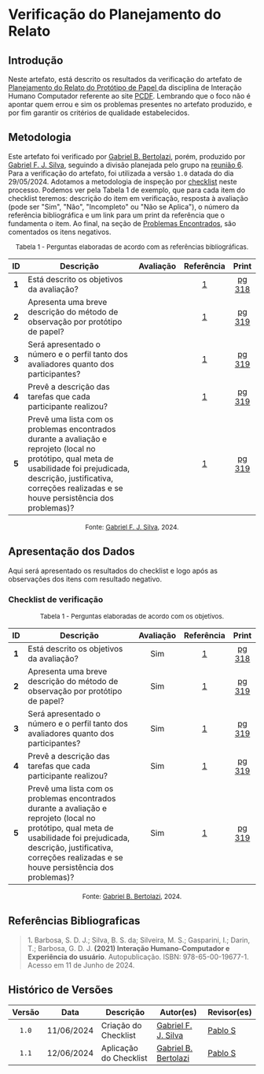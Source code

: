 # Verificação do Planejamento do Relato

## Introdução

Neste artefato, está descrito os resultados da verificação do artefato de [Planejamento do Relato do Protótipo de Papel ](https://interacao-humano-computador.github.io/2024.1-PCDF/design/Nivel2/prototipo_papel/planejamento_relato/) da disciplina de Interação Humano Computador referente ao site [PCDF](https://www.pcdf.df.gov.br/). Lembrando que o foco não é apontar quem errou e sim os problemas presentes no artefato produzido, e por fim garantir os critérios de qualidade estabelecidos.

## Metodologia

Este artefato foi verificado por [Gabriel B. Bertolazi](GabrielbGH), porém, produzido por [Gabriel F. J. Silva](https://github.com/MMcLovin), seguindo a divisão planejada pelo grupo na [reunião 6](https://interacao-humano-computador.github.io/2024.1-Correios/atas/ata6/). Para a verificação do artefato, foi utilizada a versão `1.0` datada do dia 29/05/2024. Adotamos a metodologia de inspeção por [checklist](#checklist-de-verificacao) neste processo. Podemos ver pela Tabela 1 de exemplo, que para cada item do checklist teremos: descrição do item em verificação, resposta à avaliação (pode ser "Sim", "Não", "Incompleto" ou "Não se Aplica"), o número da referência bibliográfica e um link para um print da referência que o fundamenta o item. Ao final, na seção de [Problemas Encontrados](#problemas-encontrados), são comentados os itens negativos.

<font size="2"><p style="text-align: center">Tabela 1 - Perguntas elaboradas de acordo com as referências bibliográficas.</p></font>

<center>

| ID | Descrição | Avaliação | Referência| Print |
|:--:| --------- | :-------: | :-------: | :---: | 
| **1** | Está descrito os objetivos da avaliação? |  | <a href="#ref1">1</a> | [pg 318](../../../../../assets/prints_verificacao/gabrielf/(Protótipo%20de%20Papel)%20Planejamento%20do%20Relato%20ref%20-%20o%20relato%20deve%20conter%20pag%20318.jpeg) |
| **2** | Apresenta uma breve descrição do método de observação por protótipo de papel? |  | <a href="#ref1">1</a> | [pg 319](../../../../../assets/prints_verificacao/gabrielf/(Protótipo%20de%20Papel)%20Planejamento%20do%20Relato%20ref%20-%20o%20relato%20deve%20conter%20pag%20319.jpeg) |
| **3** | Será apresentado o número e o perfil tanto dos avaliadores quanto dos participantes? |  | <a href="#ref1">1</a> | [pg 319](../../../../../assets/prints_verificacao/gabrielf/(Protótipo%20de%20Papel)%20Planejamento%20do%20Relato%20ref%20-%20o%20relato%20deve%20conter%20pag%20319.jpeg) |
| **4** | Prevê a descrição das tarefas que cada participante realizou? |  | <a href="#ref1">1</a> | [pg 319](../../../../../assets/prints_verificacao/gabrielf/(Protótipo%20de%20Papel)%20Planejamento%20do%20Relato%20ref%20-%20o%20relato%20deve%20conter%20pag%20319.jpeg) |
| **5** | Prevê uma lista com os problemas encontrados durante a avaliação e reprojeto (local no protótipo, qual meta de usabilidade foi prejudicada, descrição, justificativa, correções realizadas e se houve persistência dos problemas)? |  | <a href="#ref1">1</a> | [pg 319](../../../../../assets/prints_verificacao/gabrielf/(Protótipo%20de%20Papel)%20Planejamento%20do%20Relato%20ref%20-%20o%20relato%20deve%20conter%20pag%20319.jpeg) |


</center>

<font size="2"><p style="text-align: center">Fonte: [Gabriel F. J. Silva](https://github.com/MMcLovin), 2024.</p></font>

## Apresentação dos Dados

Aqui será apresentado os resultados do checklist e logo após as observações dos itens com resultado negativo.

### Checklist de verificação

<font size="2"><p style="text-align: center">Tabela 1 - Perguntas elaboradas de acordo com os objetivos.</p></font>

<center>

| ID | Descrição | Avaliação | Referência| Print |
|:--:| --------- | :-------: | :-------: | :---: | 
| **1** | Está descrito os objetivos da avaliação? | Sim | <a href="#ref1">1</a> | [pg 318](../../../../../assets/prints_verificacao/gabrielf/(Protótipo%20de%20Papel)%20Planejamento%20do%20Relato%20ref%20-%20o%20relato%20deve%20conter%20pag%20318.jpeg) |
| **2** | Apresenta uma breve descrição do método de observação por protótipo de papel? | Sim | <a href="#ref1">1</a> | [pg 319](../../../../../assets/prints_verificacao/gabrielf/(Protótipo%20de%20Papel)%20Planejamento%20do%20Relato%20ref%20-%20o%20relato%20deve%20conter%20pag%20319.jpeg) |
| **3** | Será apresentado o número e o perfil tanto dos avaliadores quanto dos participantes? | Sim | <a href="#ref1">1</a> | [pg 319](../../../../../assets/prints_verificacao/gabrielf/(Protótipo%20de%20Papel)%20Planejamento%20do%20Relato%20ref%20-%20o%20relato%20deve%20conter%20pag%20319.jpeg) |
| **4** | Prevê a descrição das tarefas que cada participante realizou? | Sim | <a href="#ref1">1</a> | [pg 319](../../../../../assets/prints_verificacao/gabrielf/(Protótipo%20de%20Papel)%20Planejamento%20do%20Relato%20ref%20-%20o%20relato%20deve%20conter%20pag%20319.jpeg) |
| **5** | Prevê uma lista com os problemas encontrados durante a avaliação e reprojeto (local no protótipo, qual meta de usabilidade foi prejudicada, descrição, justificativa, correções realizadas e se houve persistência dos problemas)? | Sim | <a href="#ref1">1</a> | [pg 319](../../../../../assets/prints_verificacao/gabrielf/(Protótipo%20de%20Papel)%20Planejamento%20do%20Relato%20ref%20-%20o%20relato%20deve%20conter%20pag%20319.jpeg) |

</center>

<font size="2"><p style="text-align: center">Fonte: [Gabriel B. Bertolazi](https://github.com/Bertolazi), 2024.</p></font>



## Referências Bibliograficas

> 1<a id="ref1">.</a> Barbosa, S. D. J.; Silva, B. S. da; Silveira, M. S.; Gasparini, I.; Darin, T.; Barbosa, G. D. J. **(2021) Interação Humano-Computador e Experiência do usuário**. Autopublicação. ISBN: 978-65-00-19677-1. Acesso em 11 de Junho de 2024.

## Histórico de Versões

| Versão | Data | Descrição | Autor(es) | Revisor(es) |
| :----: | :--: | --------- | ----------- | ------ |
| `1.0`  | 11/06/2024 | Criação do Checklist | [Gabriel F. J. Silva](https://github.com/MMcLovin) | [Pablo S][PabloGH] |
| `1.1`  | 12/06/2024 | Aplicação do Checklist | [Gabriel B. Bertolazi](https://github.com/Bertolazi) |[Pablo S][PabloGH] |


[ClaudioGH]: https://github.com/claudiohsc
[EliasGH]: https://github.com/EliasOliver21
[GabrielBGH]: https://github.com/Bertolazi
[GabrielFGH]: https://github.com/MMcLovin
[PabloGH]: https://github.com/pabloheika
[RicardoGH]: https://www.github.com/avmricardo